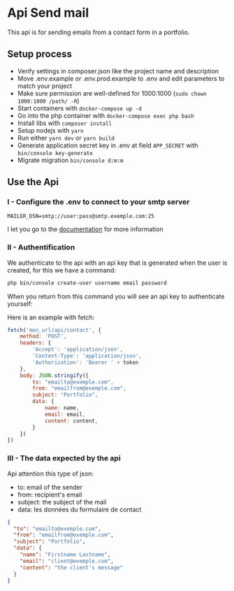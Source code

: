 # Api Send mail
This api is for sending emails from a contact form in a portfolio.

## Setup process

- Verify settings in composer.json like the project name and description
- Move .env.example or .env.prod.example to .env and edit parameters to match your project
- Make sure permission are well-defined for 1000:1000 (`sudo chown 1000:1000 /path/ -R`)
- Start containers with `docker-compose up -d`
- Go into the php container with `docker-compose exec php bash`
- Install libs with `composer install`
- Setup nodejs with `yarn`
- Run either `yarn dev` or `yarn build`
- Generate application secret key in .env at field `APP_SECRET` with `bin/console key-generate`
- Migrate migration `bin/console d:m:m`

## Use the Api

###  I - Configure the .env to connect to your smtp server
```
MAILER_DSN=smtp://user:pass@smtp.exemple.com:25
```
I let you go to the [documentation](https://symfony.com/doc/current/mailer.html) for more information

### II - Authentification
We authenticate to the api with an api key that is generated when the user is created, for this we have a command:

```bash
php bin/console create-user username email password
```
When you return from this command you will see an api key to authenticate yourself: 

Here is an example with fetch:
```js
fetch('mon_url/api/contact', {
    method: 'POST',
    headers: {
        'Accept': 'application/json',
        'Content-Type': 'application/json',
        'Authorization': 'Bearer ' + token
    },
    body: JSON.stringify({
        to: "emailto@exemple.com",
        from: "emailfrom@exemple.com",
        subject: "Portfolio",
        data: {
            name: name,
            email: email,
            content: content,
        }
    })
})

```

### III - The data expected by the api

Api attention this type of json:
- to: email of the sender
- from: recipient's email
- subject: the subject of the mail
- data: les données du formulaire de contact

```json
{
  "to": "emailto@exemple.com",
  "from": "emailfrom@exemple.com",
  "subject": "Portfolio",
  "data": {
    "name": "Firstname Lastname",
    "email": "client@exemple.com",
    "content": "the client's message"
  }
}
```

